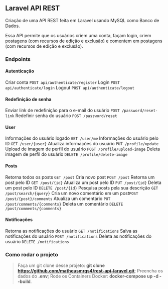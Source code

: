 ## Laravel API REST
Criação de uma API REST feita em Laravel usando MySQL como Banco de Dados.

Essa API permite que os usuários criem uma conta, façam login, criem postagens (com recursos de edição e exclusão) e comentem em postagens (com recursos de edição e exclusão).

### Endpoints

#### Autenticação
Criar conta ``` POST api/authenticate/register ```
Login ``` POST api/authenticate/login ```
Logout ``` POST api/authenticate/logout ```

#### Redefinição de senha
Enviar link de redefinição para o e-mail do usuário ``` POST /password/reset-link ```
Redefinir senha do usuário ``` POST /password/reset ```

#### User
Informações do usuário logado ``` GET /user/me ```
Informações do usuário pelo ID ``` GET /user/{user} ```
Atualiza informações do usuário ``` PUT /profile/update ```
Upload de imagem de perfil do usuário ``` POST /profile/upload-image ```
Deleta imagem de perfil do usuário ``` DELETE /profile/delete-image ```

#### Posts
Retorna todos os posts ``` GET /post ```
Cria novo post ``` POST /post ```
Retorna um post pelo ID ``` GET /post/{id} ```
Atualiza um post pelo ID ``` PUT /post/{id} ```
Deleta um post pelo ID ``` DELETE /post/{id} ```
Pesquisa posts pela sua descrição ``` GET /post/search/{query} ```
Cria um novo comentário em um post``` POST /post/{post}/comments ```
Atualiza um comentário ``` PUT /post/comments/{comments} ```
Deleta um comentário ``` DELETE /post/comments/{comments} ```

#### Notificações
Retorna as notificações do usuário ``` GET /notifications ```
Salva as notificações do usuário ``` POST /notifications ```
Deleta as notificações do usuário ``` DELETE /notifications ```

### Como rodar o projeto
> Faça um git clone desse projeto: **git clone https://github.com/matheusmrqs4/rest-api-laravel.git**;
> Preencha os dados do **.env**;
> Rode os Containers Docker: **docker-compose up -d --build**.
